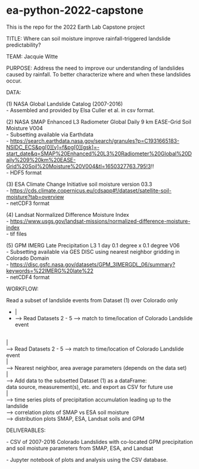 # ea-python-2022-capstone
This is the repo for the 2022 Earth Lab Capstone project

TITLE: Where can soil moisture improve rainfall-triggered landslide predictability?

TEAM: Jacquie Witte

PURPOSE: Address the need to improve our understanding of landslides caused by rainfall. To better characterize
where and when these landslides occur.

DATA:

(1) NASA Global Landslide Catalog (2007-2016)
<br>    - Assembled and provided by Elsa Culler et al. in csv format.

(2) NASA SMAP Enhanced L3 Radiometer Global Daily 9 km EASE-Grid Soil Moisture V004
<br>    - Subsetting available via Earthdata
<br>    - https://search.earthdata.nasa.gov/search/granules?p=C1931665183-NSIDC_ECS&pg[0][v]=f&pg[0][gsk]=-start_date&q=SMAP%20Enhanced%20L3%20Radiometer%20Global%20Daily%209%20km%20EASE-Grid%20Soil%20Moisture%20V004&tl=1650327763.795!3!!
<br>    - HDF5 format

(3) ESA Climate Change Initiative soil moisture version 03.3
<br>    - https://cds.climate.copernicus.eu/cdsapp#!/dataset/satellite-soil-moisture?tab=overview
<br>    - netCDF3 format

(4) Landsat Normalized Difference Moisture Index
<br>    - https://www.usgs.gov/landsat-missions/normalized-difference-moisture-index
<br>    - tif files

(5) GPM IMERG Late Precipitation L3 1 day 0.1 degree x 0.1 degree V06
<br>    - Subsetting available via GES DISC using nearest neighbor gridding in Colorado Domain
<br>    - https://disc.gsfc.nasa.gov/datasets/GPM_3IMERGDL_06/summary?keywords=%22IMERG%20late%22
<br>    - netCDF4 format

WORKFLOW:

Read a subset of landslide events from Dataset (1) over Colorado only
<ul>
  <li>|</li>
  <li>--> Read Datasets 2 - 5 --> match to time/location of Colorado Landslide event</li>
</ul>




<br> |
<br> --> Read Datasets 2 - 5 --> match to time/location of Colorado Landslide event 
<br> 	   	   	 |
<br>			 --> Nearest neighbor, area average parameters (depends on the data set)
<br>			 |
<br>			 --> Add data to the subsetted Dataset (1) as a dataFrame:
<br>			     	    data source, measurement(s), etc. and export as CSV for future use 
<br>			     	    |
<br>				    --> time series plots of precipitation accumulation leading up to the landslide
<br>				    --> correlation plots of SMAP vs ESA soil moisture
<br>				    --> distribution plots SMAP, ESA, Landsat soils and GPM

DELIVERABLES:

<P> - CSV of 2007-2016 Colorado Landslides with co-located GPM precipitation and soil moisture parameters from SMAP, ESA, and Landsat
<P> - Jupyter notebook of plots and analysis using the CSV database.

